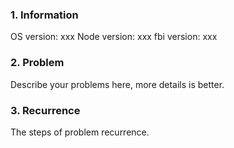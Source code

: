 ### 1. Information

OS version: xxx
Node version: xxx
fbi version: xxx


### 2. Problem

Describe your problems here, more details is better.


### 3. Recurrence

The steps of problem recurrence.
